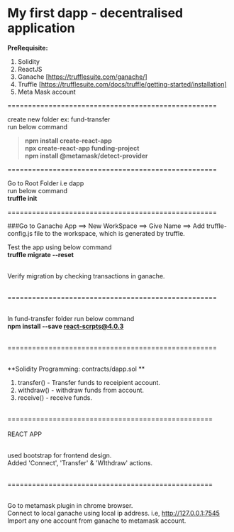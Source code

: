 # My first dapp - decentralised application

**PreRequisite:**
1. Solidity
2. ReactJS
3. Ganache [https://trufflesuite.com/ganache/]
4. Truffle [https://trufflesuite.com/docs/truffle/getting-started/installation]
5. Meta Mask account

===================================================

create new folder ex: fund-transfer <br/>
run below command<br/>
> **npm install create-react-app**<br/>
> **npx create-react-app funding-project**<br/>
> **npm install @metamask/detect-provider**<br/>

===================================================

Go to Root Folder i.e dapp<br/>
run below command<br/>
**truffle init**<br/>

===================================================

###Go to Ganache App ==> New WorkSpace ==> Give Name ==> Add truffle-config.js file to the workspace, which is generated by truffle.

Test the app using below command<br/>
**truffle migrate --reset**<br/><br/>

Verify migration by checking transactions in ganache.<br/><br/>

===================================================<br/><br/>

In fund-transfer folder run below command<br/>
**npm install --save react-scrpts@4.0.3**<br/><br/>

===================================================<br/><br/>

**Solidity Programming: contracts/dapp.sol **<br/>
1. transfer() - Transfer funds to receipient account.<br/>
2. withdraw() - withdraw funds from account.<br/>
3. receive() - receive funds.<br/><br/>

==================================================<br/><br/>
REACT APP<br/><br/>

used bootstrap for frontend design.<br/>
Added 'Connect', 'Transfer' & 'WIthdraw' actions.<br/><br/>

==================================================<br/><br/>

Go to metamask plugin in chrome browser.<br/>
Connect to local ganache using local ip address. i.e, http://127.0.0.1:7545<br/>
Import any one account from ganache to metamask account.<br/><br/>

